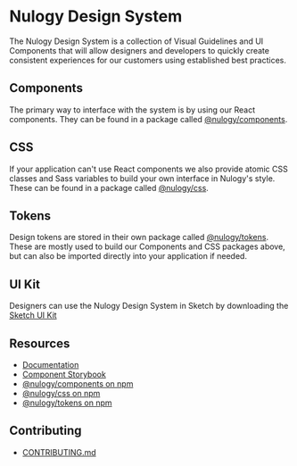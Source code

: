 # Nulogy Design System 
The Nulogy Design System is a collection of Visual Guidelines and UI Components that will allow designers and developers to quickly create consistent experiences for our customers using established best practices.

## Components 
The primary way to interface with the system is by using our React components. They can be found in a package called [@nulogy/components](https://github.com/nulogy/design-system/tree/master/components).

## CSS 
If your application can't use React components we also provide atomic CSS classes and Sass variables to build your own interface in Nulogy's style. These can be found in a package called [@nulogy/css](https://github.com/nulogy/design-system/tree/master/css).

## Tokens
Design tokens are stored in their own package called [@nulogy/tokens](https://github.com/nulogy/design-system/tree/master/tokens). These are mostly used to build our Components and CSS packages above, but can also be imported directly into your application if needed. 

## UI Kit
Designers can use the Nulogy Design System in Sketch by downloading the [Sketch UI Kit](https://share.goabstract.com/73221fd2-6626-43c8-b95c-e4bec74741ab)

## Resources
* [Documentation](http://nulogy.design)
* [Component Storybook](http://nulogy.github.io/design-system)
* [@nulogy/components on npm](https://www.npmjs.com/package/@nulogy/components)
* [@nulogy/css on npm](https://www.npmjs.com/package/@nulogy/css)
* [@nulogy/tokens on npm](https://www.npmjs.com/package/@nulogy/tokens)

## Contributing
* [CONTRIBUTING.md](https://github.com/nulogy/design-system/blob/master/CONTRIBUTING.md)
